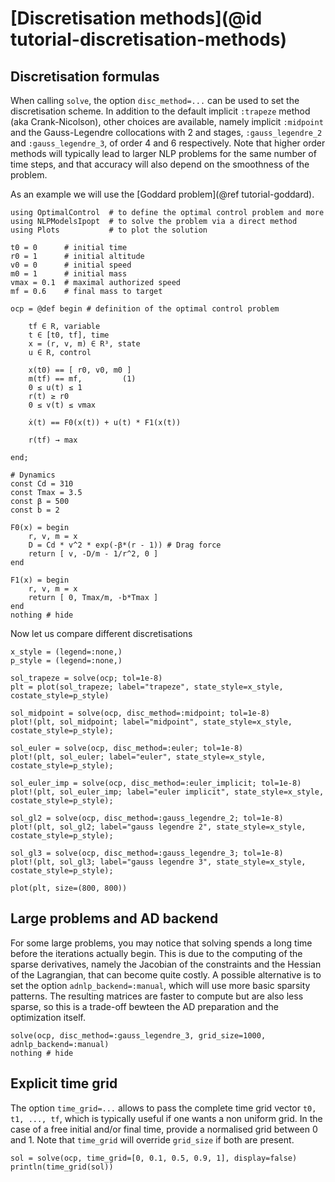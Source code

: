 # [Discretisation methods](@id tutorial-discretisation-methods)

## Discretisation formulas
When calling `solve`, the option `disc_method=...` can be used to set the discretisation scheme.
In addition to the default implicit `:trapeze` method (aka Crank-Nicolson), other choices are available, namely implicit `:midpoint` and the Gauss-Legendre collocations with 2 and  stages, `:gauss_legendre_2` and `:gauss_legendre_3`, of order 4 and 6 respectively. 
Note that higher order methods will typically lead to larger NLP problems for the same number of time steps, and that accuracy will also depend on the smoothness of the problem.

As an example we will use the [Goddard problem](@ref tutorial-goddard).

```@example main
using OptimalControl  # to define the optimal control problem and more
using NLPModelsIpopt  # to solve the problem via a direct method
using Plots           # to plot the solution

t0 = 0      # initial time
r0 = 1      # initial altitude
v0 = 0      # initial speed
m0 = 1      # initial mass
vmax = 0.1  # maximal authorized speed
mf = 0.6    # final mass to target

ocp = @def begin # definition of the optimal control problem

    tf ∈ R, variable
    t ∈ [t0, tf], time
    x = (r, v, m) ∈ R³, state
    u ∈ R, control

    x(t0) == [ r0, v0, m0 ]
    m(tf) == mf,         (1)
    0 ≤ u(t) ≤ 1
    r(t) ≥ r0
    0 ≤ v(t) ≤ vmax

    ẋ(t) == F0(x(t)) + u(t) * F1(x(t))

    r(tf) → max

end;

# Dynamics
const Cd = 310
const Tmax = 3.5
const β = 500
const b = 2

F0(x) = begin
    r, v, m = x
    D = Cd * v^2 * exp(-β*(r - 1)) # Drag force
    return [ v, -D/m - 1/r^2, 0 ]
end

F1(x) = begin
    r, v, m = x
    return [ 0, Tmax/m, -b*Tmax ]
end
nothing # hide
```
Now let us compare different discretisations
```@example main
x_style = (legend=:none,)
p_style = (legend=:none,)

sol_trapeze = solve(ocp; tol=1e-8)
plt = plot(sol_trapeze; label="trapeze", state_style=x_style, costate_style=p_style)

sol_midpoint = solve(ocp, disc_method=:midpoint; tol=1e-8)
plot!(plt, sol_midpoint; label="midpoint", state_style=x_style, costate_style=p_style);

sol_euler = solve(ocp, disc_method=:euler; tol=1e-8)
plot!(plt, sol_euler; label="euler", state_style=x_style, costate_style=p_style);

sol_euler_imp = solve(ocp, disc_method=:euler_implicit; tol=1e-8)
plot!(plt, sol_euler_imp; label="euler implicit", state_style=x_style, costate_style=p_style);

sol_gl2 = solve(ocp, disc_method=:gauss_legendre_2; tol=1e-8)
plot!(plt, sol_gl2; label="gauss legendre 2", state_style=x_style, costate_style=p_style);

sol_gl3 = solve(ocp, disc_method=:gauss_legendre_3; tol=1e-8)
plot!(plt, sol_gl3; label="gauss legendre 3", state_style=x_style, costate_style=p_style);

plot(plt, size=(800, 800))
```

## Large problems and AD backend
For some large problems, you may notice that solving spends a long time before the iterations actually begin.
This is due to the computing of the sparse derivatives, namely the Jacobian of the constraints and the Hessian of the Lagrangian, that can become quite costly.
A possible alternative is to set the option `adnlp_backend=:manual`, which will use more basic sparsity patterns.
The resulting matrices are faster to compute but are also less sparse, so this is a trade-off bewteen the AD preparation and the optimization itself.

```@example main
solve(ocp, disc_method=:gauss_legendre_3, grid_size=1000, adnlp_backend=:manual)
nothing # hide
```

## Explicit time grid
The option `time_grid=...` allows to pass the complete time grid vector `t0, t1, ..., tf`, which is typically useful if one wants a non uniform grid. 
In the case of a free initial and/or final time, provide a normalised grid between 0 and 1. 
Note that `time_grid` will override `grid_size` if both are present.

```@example main
sol = solve(ocp, time_grid=[0, 0.1, 0.5, 0.9, 1], display=false)
println(time_grid(sol))
```
